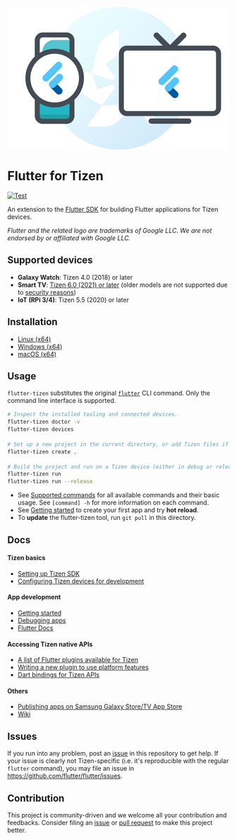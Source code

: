 <p align="center"><img src="doc/images/flutter-tizen.png" width="500"/></p>

# Flutter for Tizen

[![Test](https://github.com/flutter-tizen/flutter-tizen/workflows/Test/badge.svg)](https://github.com/flutter-tizen/flutter-tizen/actions)

An extension to the [Flutter SDK](https://github.com/flutter/flutter) for building Flutter applications for Tizen devices.

_Flutter and the related logo are trademarks of Google LLC. We are not endorsed by or affiliated with Google LLC._

## Supported devices

- **Galaxy Watch**: Tizen 4.0 (2018) or later
- **Smart TV**: [Tizen 6.0 (2021) or later](https://developer.samsung.com/smarttv/develop/specifications/tv-model-groups.html) (older models are not supported due to [security reasons](https://github.com/flutter-tizen/flutter-tizen/wiki/Limitations#tv-limitations))
- **IoT (RPi 3/4)**: Tizen 5.5 (2020) or later

## Installation

- [Linux (x64)](doc/linux-install.md)
- [Windows (x64)](doc/windows-install.md)
- [macOS (x64)](doc/macos-install.md)

## Usage

`flutter-tizen` substitutes the original [`flutter`](https://flutter.dev/docs/reference/flutter-cli) CLI command. Only the command line interface is supported.

```sh
# Inspect the installed tooling and connected devices.
flutter-tizen doctor -v
flutter-tizen devices

# Set up a new project in the current directory, or add Tizen files if a Flutter project already exists.
flutter-tizen create .

# Build the project and run on a Tizen device (either in debug or release mode).
flutter-tizen run
flutter-tizen run --release
```

- See [Supported commands](doc/commands.md) for all available commands and their basic usage. See `[command] -h` for more information on each command.
- See [Getting started](doc/get-started.md) to create your first app and try **hot reload**.
- To **update** the flutter-tizen tool, run `git pull` in this directory.

## Docs

#### Tizen basics

- [Setting up Tizen SDK](doc/install-tizen-sdk.md)
- [Configuring Tizen devices for development](doc/configure-device.md)

#### App development

- [Getting started](doc/get-started.md)
- [Debugging apps](doc/debug-app.md)
- [Flutter Docs](https://flutter.dev/docs)

#### Accessing Tizen native APIs

- [A list of Flutter plugins available for Tizen](https://github.com/flutter-tizen/plugins)
- [Writing a new plugin to use platform features](doc/develop-plugin.md)
- [Dart bindings for Tizen APIs](https://github.com/flutter-tizen/tizen_interop)

#### Others

- [Publishing apps on Samsung Galaxy Store/TV App Store](doc/publish-app.md)
- [Wiki](https://github.com/flutter-tizen/flutter-tizen/wiki)

## Issues

If you run into any problem, post an [issue](../../issues) in this repository to get help. If your issue is clearly not Tizen-specific (i.e. it's reproducible with the regular `flutter` command), you may file an issue in https://github.com/flutter/flutter/issues.

## Contribution

This project is community-driven and we welcome all your contribution and feedbacks. Consider filing an [issue](../../issues) or [pull request](../../pulls) to make this project better.
